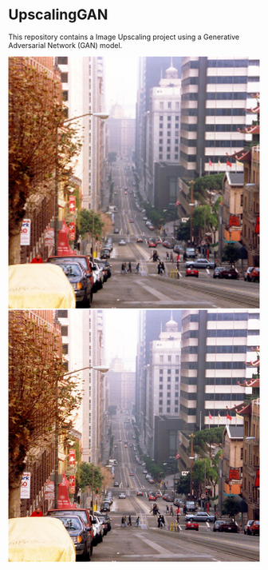# UpscalingGAN
This repository contains a Image Upscaling project using a Generative Adversarial Network (GAN) model. 

![low resolution image](doc/images/san-francisco-low.png "low resolution image")![high resolution image](doc/images/san-francisco-full.png "high resolution image")